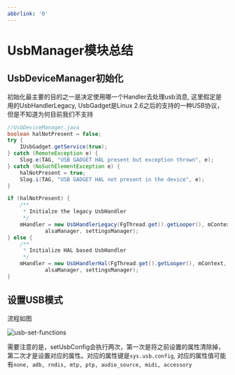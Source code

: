 ```yaml
---
abbrlink: '0'
---
```

# UsbManager模块总结

## UsbDeviceManager初始化
初始化最主要的目的之一是决定使用哪一个Handler去处理usb消息, 这里假定是用的UsbHandlerLegacy, UsbGadget是Linux 2.6之后的支持的一种USB协议，但是不知道为何目前我们不支持
```java
//UsbDeviceManager.java
boolean halNotPresent = false;
try {
    IUsbGadget.getService(true);
} catch (RemoteException e) {
    Slog.e(TAG, "USB GADGET HAL present but exception thrown", e);
} catch (NoSuchElementException e) {
    halNotPresent = true;
    Slog.i(TAG, "USB GADGET HAL not present in the device", e);
}

if (halNotPresent) {
    /**
     * Initialze the legacy UsbHandler
     */
    mHandler = new UsbHandlerLegacy(FgThread.get().getLooper(), mContext, this,
            alsaManager, settingsManager);
} else {
    /**
     * Initialize HAL based UsbHandler
     */
    mHandler = new UsbHandlerHal(FgThread.get().getLooper(), mContext, this,
            alsaManager, settingsManager);
}
```

## 设置USB模式
流程如图

![usb-set-functions](./usb-set-function.png)

需要注意的是，setUsbConfig会执行两次，第一次是将之前设置的属性清除掉，第二次才是设置对应的属性。对应的属性键是`sys.usb.config`, 对应的属性值可能有`none, adb, rndis,
mtp, ptp, audio_source, midi, accessory`

